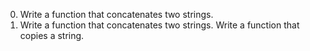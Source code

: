0. Write a function that concatenates two strings.
1. Write a function that concatenates two strings.
Write a function that copies a string.
